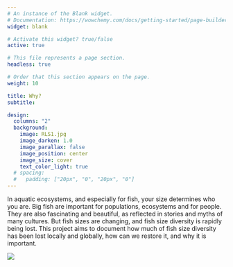 ```yaml
---
# An instance of the Blank widget.
# Documentation: https://wowchemy.com/docs/getting-started/page-builder/
widget: blank

# Activate this widget? true/false
active: true

# This file represents a page section.
headless: true

# Order that this section appears on the page.
weight: 10

title: Why?
subtitle:

design:
  columns: "2"
  background:
    image: RLS1.jpg
    image_darken: 1.0
    image_parallax: false
    image_position: center
    image_size: cover
    text_color_light: true
  # spacing:
  #   padding: ["20px", "0", "20px", "0"]
---
```


In aquatic ecosystems, and especially for fish, your size determines who you are. Big fish are important for populations, ecosystems and for people. They are also fascinating and beautiful, as reflected in stories and myths of many cultures. But fish sizes are changing, and fish size diversity is rapidly being lost. This project aims to document how much of fish size diversity has been lost locally and globally, how can we restore it, and why it is important. 

![](RLS1.jpg)

<!---
Ever heard **“the fish were bigger in my day”**?

But were they? And what’s going to happen next?

Science needs data to answer these questions.

**But first, why does size matter?**
In the ocean size can be key in determining how long you live, how many offspring you have, and how you respond to environmental conditions. Although they will grow to reach different shapes, sizes, and explore different habitats, most fish start out as tiny larvae. Larval fish can be orders of magnitude smaller than their adult size. A larval sunfish (or mola mola) can fit on your fingertips, but adults weigh up to ~1,000 kg (a dramatic increase in size). Meanwhile, larval tuna are the same size as larval anchovy (both ~3-4 mm), despite tuna growing up to ~3.7 m long (largest recorded) whilst anchovy max. out at ~10-25 cm.

**It's a big eat small world.**
In a fluid environment where a half-eaten meal can be swept away, and without hands or claws to manipulate prey, a vast majority of fish swallow their prey whole. This means most fish can only eat prey that are smaller than them (although there are notable exceptions, aka great white sharks). This means that not only do large adult tuna feed on anchovy, but also that (tiny) larval tuna can be eaten by an adult anchovy! Contrast this with the classic food chain scenario of a savannah ecosystem, where a baby lion is most certainly not at risk of being eaten by a full-grown antelope (i.e. predator or prey status doesn't depend on size), and you can see how big a role size plays in our aquatic environments.

**Size is important in other ways.**
The biggest adults also often produce the most offspring. Thus a large number of big adults generally means more offspring for the next generation. Large fish can also be vital for maintaining ecosystem health and structure; they are able to feed up on prey, and provide services to the ecosystem, that smaller fish have less capacity for. Large fish, like large elephants roaming a savannah, polar bears in the Arctic, or elk moving through a forest, are also wonderful to witness in their environment; and large fish have important cultural and intrinsic values for many human societies.

**Fish sizes are changing and size diversity is rapidly being lost.**
Fish size diversity (the range of sizes, and the number of large versus small individuals) is changing. This is first and foremost due to fishing. Most harvested fish populations now consist largely of young individuals that never get a chance to grow big (and provide the ecosystem services we appreciate, or produce large numbers of offspring for the next generation). Fish maximum and average body sizes are also changing due to global warming, although we don’t yet fully understand how and need more data on.

We can use information on fish sizes to tell us about population structure (how many fish are out there, whether the population is growing or declining, and how to estimate what will happen in the future) along with broader ecosystem functioning. 

This project aims to document and understand how fish sizes have been and are being changed by humans, what we have lost already, how can we restore it, and to highlight why it is important.  
-->

